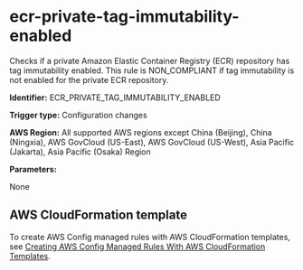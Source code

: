 # ecr\-private\-tag\-immutability\-enabled<a name="ecr-private-tag-immutability-enabled"></a>

Checks if a private Amazon Elastic Container Registry \(ECR\) repository has tag immutability enabled\. This rule is NON\_COMPLIANT if tag immutability is not enabled for the private ECR repository\. 

**Identifier:** ECR\_PRIVATE\_TAG\_IMMUTABILITY\_ENABLED

**Trigger type:** Configuration changes

**AWS Region:** All supported AWS regions except China \(Beijing\), China \(Ningxia\), AWS GovCloud \(US\-East\), AWS GovCloud \(US\-West\), Asia Pacific \(Jakarta\), Asia Pacific \(Osaka\) Region

**Parameters:**

None  

## AWS CloudFormation template<a name="w85aac12c32c17b9d225c15"></a>

To create AWS Config managed rules with AWS CloudFormation templates, see [Creating AWS Config Managed Rules With AWS CloudFormation Templates](aws-config-managed-rules-cloudformation-templates.md)\.